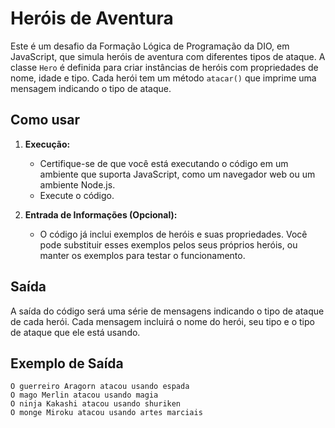 # Heróis de Aventura

Este é um desafio da Formação Lógica de Programação da DIO, em JavaScript, que simula heróis de aventura com diferentes tipos de ataque. A classe `Hero` é definida para criar instâncias de heróis com propriedades de nome, idade e tipo. Cada herói tem um método `atacar()` que imprime uma mensagem indicando o tipo de ataque.

## Como usar

1. **Execução:**
   - Certifique-se de que você está executando o código em um ambiente que suporta JavaScript, como um navegador web ou um ambiente Node.js.
   - Execute o código.

2. **Entrada de Informações (Opcional):**
   - O código já inclui exemplos de heróis e suas propriedades. Você pode substituir esses exemplos pelos seus próprios heróis, ou manter os exemplos para testar o funcionamento.

## Saída
A saída do código será uma série de mensagens indicando o tipo de ataque de cada herói. Cada mensagem incluirá o nome do herói, seu tipo e o tipo de ataque que ele está usando.

## Exemplo de Saída

```
O guerreiro Aragorn atacou usando espada
O mago Merlin atacou usando magia
O ninja Kakashi atacou usando shuriken
O monge Miroku atacou usando artes marciais
```
